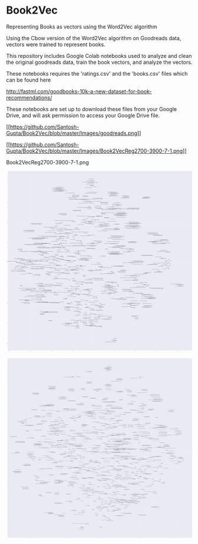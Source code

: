 # Book2Vec

Representing Books as vectors using the Word2Vec algorithm 

Using the Cbow version of the Word2Vec algorithm on Goodreads data, vectors were trained to represent books. 

This repository includes Google Colab notebooks used to analyze and clean the original goodreads data, train the book vectors, and analyze the vectors. 

These notebooks requires the 'ratings.csv' and the 'books.csv' files which can be found here

http://fastml.com/goodbooks-10k-a-new-dataset-for-book-recommendations/

These notebooks are set up to download these files from your Google Drive, and will ask permission to access your Google Drive file. 

[[https://github.com/Santosh-Gupta/Book2Vec/blob/master/Images/goodreads.png]]

[[https://github.com/Santosh-Gupta/Book2Vec/blob/master/Images/Book2VecReg2700-3900-7-1.png]]

Book2VecReg2700-3900-7-1.png

![alt text](Images/goodreads.png)


![alt text](Images/Book2VecReg2700-3900-7-1.png)
